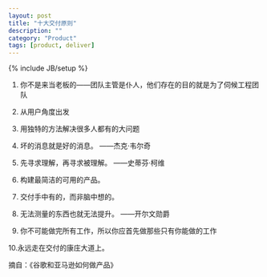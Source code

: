 ```yaml
---
layout: post
title: "十大交付原则"
description: ""
category: "Product"
tags: [product, deliver]
---
```

{% include JB/setup %}

1. 你不是来当老板的——团队主管是仆人，他们存在的目的就是为了伺候工程团队

  <!-- more -->

2. 从用户角度出发

3. 用独特的方法解决很多人都有的大问题

4. 坏的消息就是好的消息。 ——杰克·韦尔奇

5. 先寻求理解，再寻求被理解。 ——史蒂芬·柯维

6. 构建最简洁的可用的产品。

7. 交付手中有的，而非脑中想的。

8. 无法测量的东西也就无法提升。 ——开尔文勋爵

9. 你不可能做完所有工作，所以你应首先做那些只有你能做的工作

10.永远走在交付的康庄大道上。

摘自：《谷歌和亚马逊如何做产品》

